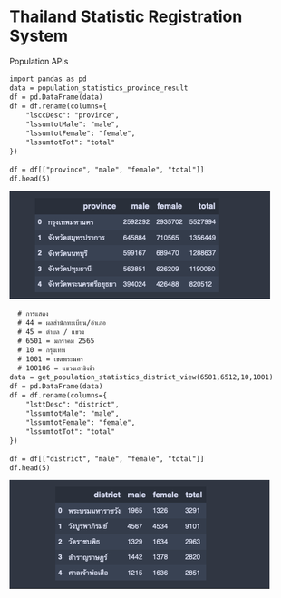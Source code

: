# Thailand Statistic Registration System

Population APIs

```
import pandas as pd
data = population_statistics_province_result
df = pd.DataFrame(data)
df = df.rename(columns={
    "lsccDesc": "province",
    "lssumtotMale": "male",
    "lssumtotFemale": "female",
    "lssumtotTot": "total"
})

df = df[["province", "male", "female", "total"]]
df.head(5)
```

![Example](./example.png "Example")

```
  # การแสดง
  # 44 = ผลสำนักทะเบียน/อำเภอ
  # 45 = ตำบล / แขวง
  # 6501 = มกราคม 2565
  # 10 = กรุงเทพ
  # 1001 = เขตพระนคร
  # 100106 = แขวงเสาชิงช้า
data = get_population_statistics_district_view(6501,6512,10,1001)
df = pd.DataFrame(data)
df = df.rename(columns={
    "lsttDesc": "district",
    "lssumtotMale": "male",
    "lssumtotFemale": "female",
    "lssumtotTot": "total"
})

df = df[["district", "male", "female", "total"]]
df.head(5)
```

![Example](./example2.png "Example")
